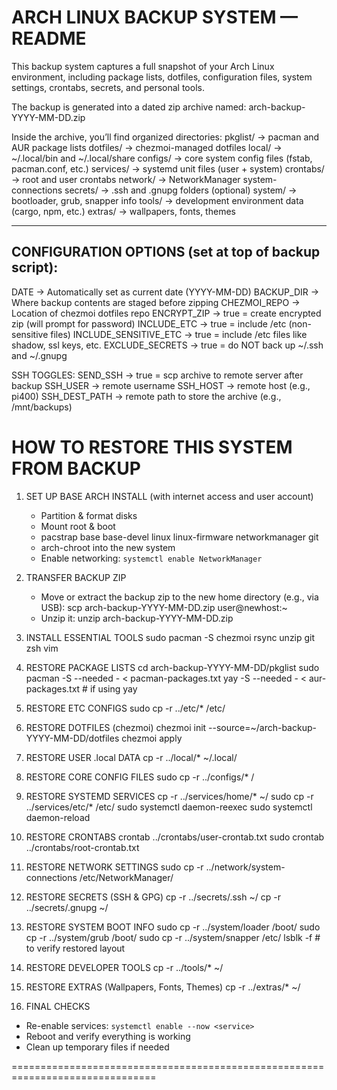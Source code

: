   ARCH LINUX BACKUP SYSTEM — README
===============================================================================

This backup system captures a full snapshot of your Arch Linux environment,
including package lists, dotfiles, configuration files, system settings,
crontabs, secrets, and personal tools.

The backup is generated into a dated zip archive named:
  arch-backup-YYYY-MM-DD.zip

Inside the archive, you’ll find organized directories:
  pkglist/       → pacman and AUR package lists
  dotfiles/      → chezmoi-managed dotfiles
  local/         → ~/.local/bin and ~/.local/share
  configs/       → core system config files (fstab, pacman.conf, etc.)
  services/      → systemd unit files (user + system)
  crontabs/      → root and user crontabs
  network/       → NetworkManager system-connections
  secrets/       → .ssh and .gnupg folders (optional)
  system/        → bootloader, grub, snapper info
  tools/         → development environment data (cargo, npm, etc.)
  extras/        → wallpapers, fonts, themes

-------------------------------------------------------------------------------
CONFIGURATION OPTIONS (set at top of backup script):
-------------------------------------------------------------------------------
  DATE                  → Automatically set as current date (YYYY-MM-DD)
  BACKUP_DIR            → Where backup contents are staged before zipping
  CHEZMOI_REPO          → Location of chezmoi dotfiles repo
  ENCRYPT_ZIP           → true = create encrypted zip (will prompt for password)
  INCLUDE_ETC           → true = include /etc (non-sensitive files)
  INCLUDE_SENSITIVE_ETC → true = include /etc files like shadow, ssl keys, etc.
  EXCLUDE_SECRETS       → true = do NOT back up ~/.ssh and ~/.gnupg

  SSH TOGGLES:
  SEND_SSH              → true = scp archive to remote server after backup
  SSH_USER              → remote username
  SSH_HOST              → remote host (e.g., pi400)
  SSH_DEST_PATH         → remote path to store the archive (e.g., /mnt/backups)

  HOW TO RESTORE THIS SYSTEM FROM BACKUP
===============================================================================

1. SET UP BASE ARCH INSTALL (with internet access and user account)
   - Partition & format disks
   - Mount root & boot
   - pacstrap base base-devel linux linux-firmware networkmanager git
   - arch-chroot into the new system
   - Enable networking: `systemctl enable NetworkManager`

2. TRANSFER BACKUP ZIP
   - Move or extract the backup zip to the new home directory (e.g., via USB):
       scp arch-backup-YYYY-MM-DD.zip user@newhost:~
   - Unzip it:
       unzip arch-backup-YYYY-MM-DD.zip

3. INSTALL ESSENTIAL TOOLS
   sudo pacman -S chezmoi rsync unzip git zsh vim

4. RESTORE PACKAGE LISTS
   cd arch-backup-YYYY-MM-DD/pkglist
   sudo pacman -S --needed - < pacman-packages.txt
   yay -S --needed - < aur-packages.txt   # if using yay

5. RESTORE ETC CONFIGS
   sudo cp -r ../etc/* /etc/

6. RESTORE DOTFILES (chezmoi)
   chezmoi init --source=~/arch-backup-YYYY-MM-DD/dotfiles
   chezmoi apply

7. RESTORE USER .local DATA
   cp -r ../local/* ~/.local/

8. RESTORE CORE CONFIG FILES
   sudo cp -r ../configs/* /

9. RESTORE SYSTEMD SERVICES
   cp -r ../services/home/* ~/
   sudo cp -r ../services/etc/* /etc/
   sudo systemctl daemon-reexec
   sudo systemctl daemon-reload

10. RESTORE CRONTABS
   crontab ../crontabs/user-crontab.txt
   sudo crontab ../crontabs/root-crontab.txt

11. RESTORE NETWORK SETTINGS
   sudo cp -r ../network/system-connections /etc/NetworkManager/

12. RESTORE SECRETS (SSH & GPG)
   cp -r ../secrets/.ssh ~/
   cp -r ../secrets/.gnupg ~/

13. RESTORE SYSTEM BOOT INFO
   sudo cp -r ../system/loader /boot/
   sudo cp -r ../system/grub /boot/
   sudo cp -r ../system/snapper /etc/
   lsblk -f     # to verify restored layout

14. RESTORE DEVELOPER TOOLS
   cp -r ../tools/* ~/

15. RESTORE EXTRAS (Wallpapers, Fonts, Themes)
   cp -r ../extras/* ~/

16. FINAL CHECKS
   - Re-enable services: `systemctl enable --now <service>`
   - Reboot and verify everything is working
   - Clean up temporary files if needed

===============================================================================
